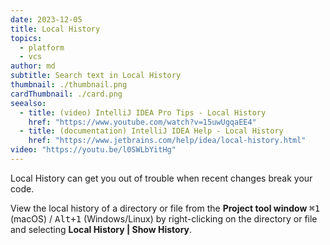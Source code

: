 ```yaml
---
date: 2023-12-05
title: Local History
topics:
  - platform
  - vcs
author: md
subtitle: Search text in Local History
thumbnail: ./thumbnail.png
cardThumbnail: ./card.png
seealso:
  - title: (video) IntelliJ IDEA Pro Tips - Local History
    href: "https://www.youtube.com/watch?v=15uwUgqaEE4"
  - title: (documentation) IntelliJ IDEA Help - Local History
    href: "https://www.jetbrains.com/help/idea/local-history.html"
video: "https://youtu.be/l0SWLbYitHg"
---
```


Local History can get you out of trouble when recent changes break your code.

View the local history of a directory or file from the **Project tool window** <kbd>⌘1</kbd> (macOS) / <kbd>Alt+1</kbd> (Windows/Linux) by right-clicking on the directory or file and selecting **Local History | Show History**.
